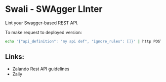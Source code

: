  Swali - SWAgger LInter
 ==
 
Lint your Swagger-based REST API. 

 To make request to deployed version:
 
 ```bash
 echo '{"api_definition": "my api def", "ignore_rules": []}' | http POST https://ijgf82g4o9.execute-api.us-west-2.amazonaws.com/api
``` 

Links:
--
* Zalando Rest API guidelines
* Zally
 
 
 
